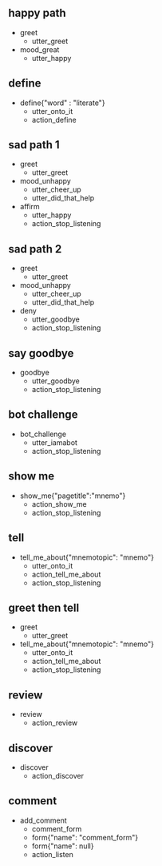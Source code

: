 ## happy path
* greet
  - utter_greet
* mood_great
  - utter_happy
  
  
## define
* define{"word" : "literate"}
  - utter_onto_it
  - action_define

## sad path 1
* greet
  - utter_greet
* mood_unhappy
  - utter_cheer_up
  - utter_did_that_help
* affirm
  - utter_happy
  - action_stop_listening

## sad path 2
* greet
  - utter_greet
* mood_unhappy
  - utter_cheer_up
  - utter_did_that_help
* deny
  - utter_goodbye
  - action_stop_listening

## say goodbye
* goodbye
  - utter_goodbye
  - action_stop_listening
  
  

## bot challenge
* bot_challenge
  - utter_iamabot
  - action_stop_listening

## show me
* show_me{"pagetitle":"mnemo"}
  - action_show_me
  - action_stop_listening

## tell
* tell_me_about{"mnemotopic": "mnemo"}
    - utter_onto_it
    - action_tell_me_about
    - action_stop_listening

## greet then tell
* greet
    - utter_greet
* tell_me_about{"mnemotopic": "mnemo"}
    - utter_onto_it
    - action_tell_me_about
    - action_stop_listening

## review
* review
   - action_review

## discover
* discover
   - action_discover
   
## comment
* add_comment
    - comment_form
    - form{"name": "comment_form"}
    - form{"name": null}
    - action_listen
